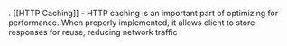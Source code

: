 . [[HTTP Caching]] - HTTP caching is an important part of optimizing for performance. When properly implemented, it allows client to store responses for reuse, reducing network traffic